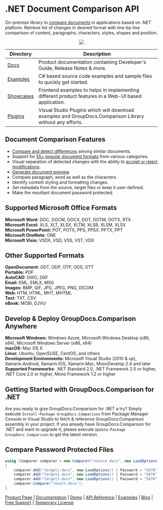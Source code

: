 # .NET Document Comparison API

On-premise library to [compare documents](https://products.groupdocs.com/comparison/net) in applications based on .NET platform. Retrieve list of changes in desired format with line-by-line comparison of content, paragraphs, characters, styles, shapes and position.

<p align="center">

  <a title="Download complete GroupDocs.Comparison for .NET source code" href="https://codeload.github.com/groupdocs-comparison/GroupDocs.Comparison-for-.NET/zip/master">
	<img src="https://raw.github.com/AsposeExamples/java-examples-dashboard/master/images/downloadZip-Button-Large.png" />
  </a>
</p>

Directory | Description
--------- | -----------
[Docs](https://github.com/groupdocs-comparison/GroupDocs.Comparison-for-.NET/tree/master/Docs) | Product documentation containing Developer's Guide, Release Notes & more.
[Examples](https://github.com/groupdocs-comparison/GroupDocs.Comparison-for-.NET/tree/master/Examples)  | C# based source code examples and sample files to quickly get started.
[Showcases](https://github.com/groupdocs-comparison/GroupDocs.Comparison-for-.NET/tree/master/Showcases)  | Frontend examples to helps in implementing different product features in a Web-UI based application.
[Plugins](https://github.com/groupdocs-comparison/GroupDocs.Comparison-for-.NET/tree/master/Plugins)  | Visual Studio Plugins which will download examples and GroupDocs.Comparison Library without any efforts.

## Document Comparison Features

- [Compare and detect differences](https://docs.groupdocs.com/comparison/net/compare-documents/) among similar documents.
- Support for [55+ popular document formats](https://docs.groupdocs.com/comparison/net/supported-document-formats/) from various categories.
- Visual separation of detected changes with the ability to [accept or reject modifications](https://docs.groupdocs.com/comparison/net/accept-or-reject-detected-changes/).
- [Generate document preview](https://docs.groupdocs.com/comparison/net/generate-document-pages-preview/).
- Compare paragraph, word as well as the characters.
- Identify content styling and formatting changes.
- Set metadata from the source, target files or keep it user-defined.
- Make the resultant document password protected.

## Supported Microsoft Office Formats

**Microsoft Word:** DOC, DOCM, DOCX, DOT, DOTM, DOTX, RTX\
**Microsoft Excel:** XLS, XLT, XLSX, XLTM, XLSB, XLSM, XLSX\
**Microsoft PowerPoint:** POT, POTX, PPS, PPSX, PPTX, PPT\
**Microsoft OneNote:** ONE\
**Microsoft Visio:** VSDX, VSD, VSS, VST, VDX

## Other Supported Formats

**OpenDocument:** ODT, ODP, OTP, ODS, OTT\
**Portable:** PDF\
**AutoCAD:** DWG, DXF\
**Email:** EML, EMLX, MSG\
**Images:** BMP, GIF, JPG, JPEG, PNG, DICOM\
**Web:** HTM, HTML, MHT, MHTML\
**Text:** TXT, CSV\
**eBook:** MOBI, DJVU

## Develop & Deploy GroupDocs.Comparison Anywhere

**Microsoft Windows:** Windows Azure, Microsoft Windows Desktop (x86, x64), Microsoft Windows Server (x86, x64)\
**macOS:** Mac OS X\
**Linux:** Ubuntu, OpenSUSE, CentOS, and others\
**Development Environments:** Microsoft Visual Studio (2010 & up), Xamarin.Android, Xamarin.IOS, Xamarin.Mac, MonoDevelop 2.4 and later\
**Supported Frameworks:** .NET Standard 2.0, .NET Framework 2.0 or higher, .NET Core 2.0 or higher, Mono Framework 1.2 or higher

## Getting Started with GroupDocs.Comparison for .NET

Are you ready to give GroupDocs.Comparison for .NET a try? Simply execute `Install-Package GroupDocs.Comparison` from Package Manager Console in Visual Studio to fetch & reference GroupDocs.Comparison assembly in your project. If you already have GroupDocs.Comparison for .NET and want to upgrade it, please execute `Update-Package GroupDocs.Comparison` to get the latest version.

## Compare Password Protected Files

```csharp
using (Comparer comparer = new Comparer("source.docx", new LoadOptions() { Password = "1234" }))
{
	comparer.Add("target1.docx", new LoadOptions() { Password = "5678" });
    comparer.Add("target2.docx", new LoadOptions() { Password = "5678" });
    comparer.Add("target3.docx", new LoadOptions() { Password = "5678" });
    comparer.Compare("result.docx");
}
```

[Product Page](https://products.groupdocs.com/comparison/net) | [Documentation](https://docs.groupdocs.com/display/comparisonnet/home) | [Demo](https://products.groupdocs.app/comparison/family) | [API Reference](https://docs.groupdocs.com/display/comparisonnet/home) | [Examples](https://docs.groupdocs.com/comparison/net) | [Blog](https://blog.groupdocs.com/category/comparison/) | [Free Support](https://blog.groupdocs.com/category/comparison/) | [Temporary License](https://purchase.groupdocs.com/temporary-license)
